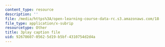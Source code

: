 ```yaml
---
content_type: resource
description: ''
file: /media/https%3A/open-learning-course-data-rc.s3.amazonaws.com/18-02sc-multivariable-calculus-fall-2010/9267860705625d19b5bf4310754d2d4a_idNIKTaBEaI.vtt
file_type: application/x-subrip
resourcetype: Other
title: 3play caption file
uid: 92678607-0562-5d19-b5bf-4310754d2d4a
---
```

